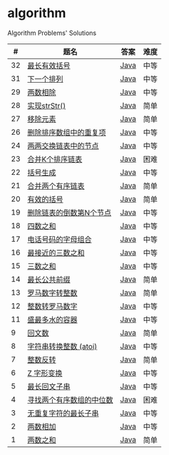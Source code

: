 # algorithm

Algorithm Problems' Solutions

| #    | 题名                                                         | 答案                                                         | 难度 |
| ---- | ------------------------------------------------------------ | ------------------------------------------------------------ | ---- |
| 32    | [最长有效括号](https://leetcode-cn.com/problems/longest-valid-parentheses/submissions/) | [Java](https://github.com/chenyaowu/algorithm/blob/master/Leecode/java/Longest_Valid_Parentheses.java) | 中等|
| 31    | [下一个排列](https://leetcode-cn.com/problems/next-permutation/solution/) | [Java](https://github.com/chenyaowu/algorithm/blob/master/Leecode/java/Next_Permutation.java) | 中等|
| 29    | [两数相除](https://leetcode-cn.com/problems/divide-two-integers/submissions/) | [Java](https://github.com/chenyaowu/algorithm/blob/master/Leecode/java/Divide_Two_Integers.java) | 中等|
| 28    | [实现strStr()](https://leetcode-cn.com/problems/implement-strstr/submissions/) | [Java](https://github.com/chenyaowu/algorithm/blob/master/Leecode/java/Implement_strStr().java) | 简单|
| 27    | [移除元素](https://leetcode-cn.com/problems/remove-element/submissions/) | [Java](https://github.com/chenyaowu/algorithm/blob/master/Leecode/java/Remove_Element.java) | 简单|
| 26    | [删除排序数组中的重复项](https://leetcode-cn.com/problems/remove-duplicates-from-sorted-array/submissions/) | [Java](https://github.com/chenyaowu/algorithm/blob/master/Leecode/java/Remove_Duplicates_from_Sorted_Array.java) | 中等|
| 24    | [两两交换链表中的节点](https://leetcode-cn.com/problems/swap-nodes-in-pairs/submissions/) | [Java](https://github.com/chenyaowu/algorithm/blob/master/Leecode/java/Swap_Nodes_in_Pairs.java) | 中等|
| 23    | [合并K个排序链表](https://leetcode-cn.com/problems/merge-k-sorted-lists/submissions/) | [Java](https://github.com/chenyaowu/algorithm/blob/master/Leecode/java/Merge_k_Sorted_Lists.java) | 困难|
| 22    | [括号生成](https://leetcode-cn.com/problems/generate-parentheses/submissions/) | [Java](https://github.com/chenyaowu/algorithm/blob/master/Leecode/java/Generate_Parentheses.java) | 中等|
| 21    | [合并两个有序链表](https://leetcode-cn.com/problems/merge-two-sorted-lists/) | [Java](https://github.com/chenyaowu/algorithm/blob/master/Leecode/java/Merge_Two_Sorted_Lists.java) | 简单|
| 20    | [有效的括号](https://leetcode-cn.com/problems/valid-parentheses/comments/) | [Java](https://github.com/chenyaowu/algorithm/blob/master/Leecode/java/Valid_Parentheses.java) | 简单 |
| 19    | [删除链表的倒数第N个节点](https://leetcode-cn.com/problems/remove-nth-node-from-end-of-list/submissions/) | [Java](https://github.com/chenyaowu/algorithm/blob/master/Leecode/java/Remove_Nth_Node_From_End_of_List.java) | 中等 |
| 18    | [四数之和](https://leetcode-cn.com/problems/4sum/) | [Java](https://github.com/chenyaowu/algorithm/blob/master/Leecode/java/4Sum.java) | 中等 |
| 17    | [电话号码的字母组合](https://leetcode-cn.com/problems/letter-combinations-of-a-phone-number/) | [Java](https://github.com/chenyaowu/algorithm/blob/master/Leecode/java/Letter_Combinations_of_a_Phone_Number.java) | 中等 |
| 16    | [最接近的三数之和](https://leetcode-cn.com/problems/3sum-closest/submissions/) | [Java](https://github.com/chenyaowu/algorithm/blob/master/Leecode/java/3Sum_Closest.java) | 中等 |
| 15    | [三数之和](https://leetcode-cn.com/problems/3sum/submissions/) | [Java](https://github.com/chenyaowu/algorithm/blob/master/Leecode/java/3Sum.java) | 中等 |
| 14    | [最长公共前缀](https://leetcode-cn.com/problems/longest-common-prefix/submissions/) | [Java](https://github.com/chenyaowu/algorithm/blob/master/Leecode/java/Longest_Common_Prefix.java) | 简单 |
| 13    | [罗马数字转整数](https://leetcode-cn.com/problems/roman-to-integer/) | [Java](https://github.com/chenyaowu/algorithm/blob/master/Leecode/java/Roman_to_Integer.java) | 简单 |
| 12    | [整数转罗马数字](https://leetcode-cn.com/problems/roman-to-integer/) | [Java](https://github.com/chenyaowu/algorithm/blob/master/Leecode/java/Integer_to_Roman.java) | 中等 |
| 11    | [盛最多水的容器](https://leetcode-cn.com/problems/container-with-most-water/) | [Java](https://github.com/chenyaowu/algorithm/blob/master/Leecode/java/Container_With_Most_Water.java) | 中等 |
| 9    | [回文数](https://leetcode-cn.com/problems/palindrome-number/) | [Java](https://github.com/chenyaowu/algorithm/blob/master/Leecode/java/Palindrome_Number.java) | 简单 |
| 8    | [字符串转换整数 (atoi)](https://leetcode-cn.com/problems/string-to-integer-atoi/) | [Java](https://github.com/chenyaowu/algorithm/blob/master/Leecode/java/String_to_Integer_(atoi).java) | 中等 |
| 7    | [整数反转](https://leetcode-cn.com/problems/reverse-integer/) | [Java](https://github.com/chenyaowu/algorithm/blob/master/Leecode/java/reverse_Integer.java) | 简单 |
| 6    | [Z 字形变换](https://leetcode-cn.com/problems/zigzag-conversion/) | [Java](https://github.com/chenyaowu/algorithm/blob/master/Leecode/java/ZigZag_Conversion.java) | 中等 |
| 5    | [最长回文子串](https://leetcode-cn.com/problems/longest-palindromic-substring/) | [Java](https://github.com/chenyaowu/algorithm/blob/master/Leecode/java/Longest_Palindromic_Substring.java) | 中等 |
| 4    | [寻找两个有序数组的中位数](https://leetcode-cn.com/problems/median-of-two-sorted-arrays/submissions/) | [Java](https://github.com/chenyaowu/algorithm/blob/master/Leecode/java/Median_of_Two_Sorted_Arrays.java) | 困难 |
| 3    | [无重复字符的最长子串](https://leetcode-cn.com/problems/longest-substring-without-repeating-characters/) | [Java](https://github.com/chenyaowu/algorithm/blob/master/Leecode/java/longest_Substring_Without_Repeating_Characters.java) | 中等 |
| 2    | [两数相加](https://leetcode-cn.com/problems/add-two-numbers/) | [Java](https://github.com/chenyaowu/algorithm/blob/master/Leecode/java/addTwoSumber.java) | 中等 |
| 1    | [两数之和](https://leetcode-cn.com/problems/two-sum/)        | [Java](https://github.com/chenyaowu/algorithm/blob/master/Leecode/java/twoSum.java) | 简单 |


